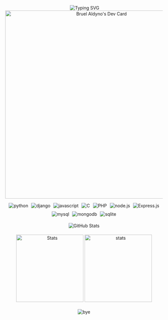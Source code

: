 <div align="center">
  <img src="https://capsule-render.vercel.app/api?type=waving&height=200&color=gradient&text=Akory%20aby%20andrio%20🫡&section=header&reversal=false&fontSize=40&fontAlignY=39&rotate=0&strokeWidth=0&animation=scaleIn&fontAlign=51&textBg=false&descSize=200&fontColor=FFFFFF" alt="">
   <img src="https://readme-typing-svg.herokuapp.com?font=Fira+Code&size=25&pause=1000&color=007BFF&center=true&vCenter=true&width=435&lines=Bruel+Aldyno;Junior+developer" alt="Typing SVG" />
 <a href="https://app.daily.dev/aldyno"><img src="https://api.daily.dev/devcards/v2/bw4W5zTqPDmjz9ywjObv5.png?type=wide&r=yyk" width="600" alt="Bruel Aldyno's Dev Card"/></a>
</div>
<p></p>
<div align="center">
  <div style="display: flex; justify-content: center; flex-wrap: wrap; gap: 10px;">
    <img src="https://img.shields.io/badge/Python-3776AB?style=for-the-badge&logo=python&logoColor=white" alt="python">
    <img src="https://img.shields.io/badge/Django-092E20?style=for-the-badge&logo=django&logoColor=white" alt="django">
    <img src="https://img.shields.io/badge/JavaScript-F7DF1E?style=for-the-badge&logo=javascript&logoColor=black" alt="javascript">
    <img src="https://img.shields.io/badge/C-00599C?style=for-the-badge&logo=c&logoColor=white" alt="C">
    <img src="https://img.shields.io/badge/PHP-777BB4?style=for-the-badge&logo=php&logoColor=white" alt="PHP">
    <img src="https://img.shields.io/badge/Node.js-43853D?style=for-the-badge&logo=node.js&logoColor=white" alt="node.js">
    <img src="https://img.shields.io/badge/Express.js-404D59?style=for-the-badge" alt="Express.js">
  </div>
  <div style="display: flex; justify-content: center; gap: 10px; margin-top: 10px;">
    <img src="https://img.shields.io/badge/MySQL-00000F?style=for-the-badge&logo=mysql&logoColor=white" alt="mysql">
    <img src="https://img.shields.io/badge/MongoDB-4EA94B?style=for-the-badge&logo=mongodb&logoColor=white" alt="mongodb">
    <img src="https://img.shields.io/badge/SQLite-07405E?style=for-the-badge&logo=sqlite&logoColor=white" alt="sqlite">
  </div>
</div>

<div align="center" style="margin-top: 20px;">
  <img src="https://github-readme-streak-stats.herokuapp.com?user=Aldyno8&theme=solarized-dark&theme=leafy&ring=047884&sideNums=06ACBD&dates=06ACBD&currStreakNum=08E8FF&currStreakLabel=08E8FF&background=ffffff00&hide_border=true&stroke=ffffff00" alt="GitHub Stats" />
</div>

<div align="center" style="margin-top: 20px;">
  <img src="https://github-readme-stats.vercel.app/api/top-langs/?username=Aldyno8&theme=transparent" alt="Stats" height="215">
  <img src="https://github-readme-stats.vercel.app/api?username=Aldyno8&theme=transparent" alt="stats" height="215">
</div>

<div align="center" style="margin-top: 20px;">
  <img src="https://capsule-render.vercel.app/api?type=waving&height=200&color=gradient&text=Merci%20nandalo%20edaiii!%20🙋‍♂️&section=footer&reversal=false&fontSize=40&fontAlignY=59&rotate=0&strokeWidth=0&animation=scaleIn&fontAlign=51&textBg=false&descSize=200&fontColor=FFFFFF" alt="bye">
</div>
